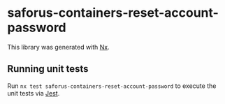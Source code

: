 # saforus-containers-reset-account-password

This library was generated with [Nx](https://nx.dev).

## Running unit tests

Run `nx test saforus-containers-reset-account-password` to execute the unit tests via [Jest](https://jestjs.io).
